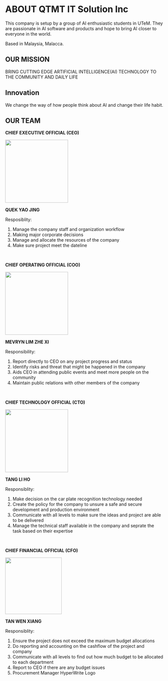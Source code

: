 # ABOUT QTMT IT Solution Inc 
This company is setup by a group of AI enthusiastic students in UTeM. They are passionate in AI software and products and hope to bring AI closer to everyone in the world.

Based in Malaysia, Malacca. 

## OUR MISSION
BRING CUTTING EDGE ARTIFICIAL INTELLIGENCE(AI) TECHNOLOGY TO THE COMMUNITY AND DAILY LIFE

## Innovation
We change the way of how people think about AI and change their life habit. 

## OUR TEAM
**CHIEF EXECUTIVE OFFICIAL (CEO)**

<img src="assets/quek.jpg" width="200" height="auto" />

**QUEK YAO JING**

Resposiblity:
1. Manage the company staff and organization workflow
2. Making major corporate decisions 
3. Manage and allocate the resources of the company
4. Make sure project meet the dateline

<br>

**CHIEF OPERATING OFFICIAL (COO)**

<img src="assets/mervyn.jpeg" width="200" height="auto" />

**MEVRYN LIM ZHE XI**

Responsibility:
1. Report directly to CEO on any project progress and status
2. Identify risks and threat that might be happened in the company
3. Aids CEO in attending public events and meet more people on the community
4. Maintain public relations with other members of the company

<br>

**CHIEF TECHNOLOGY OFFICIAL (CTO)**

<img src="assets/tlh.jpeg" width="200" height="auto" />

**TANG LI HO**

Responsiblity:
1. Make decision on the car plate recognition technology needed
2. Create the policy for the company to unsure a safe and secure development and production environment
3. Communicate with all levels to make sure the ideas and project are able to be delivered
4. Manage the technical staff available in the company and seprate the task based on their expertise


<br>

**CHIEF FINANCIAL OFFICIAL (CFO)**

<img src="assets/wenxiang1.jpeg" width="180" height="auto" />

**TAN WEN XIANG**

Responsiblity:
1. Ensure the project does not exceed the maximum budget allocations
2. Do reporting and accounting on the cashflow of the project and company
3. Communicate with all levels to find out how much budget to be allocated to each department
4. Report to CEO if there are any budget issues
5. Procurement Manager
HyperWrite Logo

